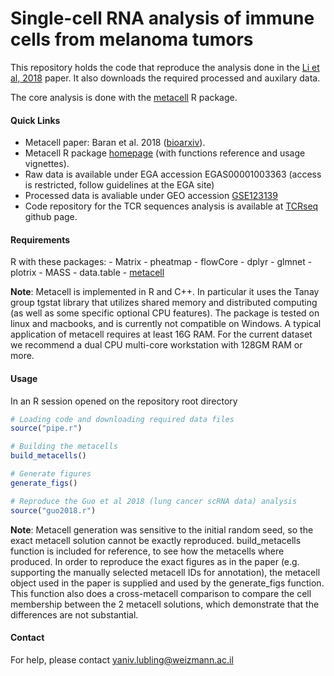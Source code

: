 Single-cell RNA analysis of immune cells from melanoma tumors
=============================================================

This repository holds the code that reproduce the analysis done in the [Li et al, 2018](https://www.cell.com/cell/fulltext/S0092-8674(18)31568-X) paper. It also downloads the required processed and auxilary data.

The core analysis is done with the [metacell](https://tanaylab.bitbucket.io/metacell-r/index.html) R package.

#### Quick Links

-   Metacell paper: Baran et al. 2018 ([bioarxiv](https://www.biorxiv.org/content/early/2018/10/08/437665)).
-   Metacell R package [homepage](https://tanaylab.bitbucket.io/metacell-r/index.html) (with functions reference and usage vignettes).
-   Raw data is available under EGA accession EGAS00001003363 (access is restricted, follow guidelines at the EGA site)
-   Processed data is avaliable under GEO accession [GSE123139](https://www.ncbi.nlm.nih.gov/geo/query/acc.cgi?acc=GSE123139)
-   Code repository for the TCR sequences analysis is available at [TCRseq](https://github.com/DiklaGelbard/TCRseq) github page.

#### Requirements

R with these packages: - Matrix - pheatmap - flowCore - dplyr - glmnet - plotrix - MASS - data.table - [metacell](https://tanaylab.bitbucket.io/metacell-r/index.html)

**Note**: Metacell is implemented in R and C++. In particular it uses the Tanay group tgstat library that utilizes shared memory and distributed computing (as well as some specific optional CPU features). The package is tested on linux and macbooks, and is currently not compatible on Windows. A typical application of metacell requires at least 16G RAM. For the current dataset we recommend a dual CPU multi-core workstation with 128GM RAM or more.

#### Usage

In an R session opened on the repository root directory

``` r
# Loading code and downloading required data files
source("pipe.r")

# Building the metacells
build_metacells()

# Generate figures
generate_figs()

# Reproduce the Guo et al 2018 (lung cancer scRNA data) analysis
source("guo2018.r")
```

**Note**: Metacell generation was sensitive to the initial random seed, so the exact metacell solution cannot be exactly reproduced. build\_metacells function is included for reference, to see how the metacells where produced. In order to reproduce the exact figures as in the paper (e.g. supporting the manually selected metacell IDs for annotation), the metacell object used in the paper is supplied and used by the generate\_figs function. This function also does a cross-metacell comparison to compare the cell membership between the 2 metacell solutions, which demonstrate that the differences are not substantial.

#### Contact

For help, please contact <yaniv.lubling@weizmann.ac.il>

